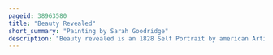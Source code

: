 ```yaml
---
pageid: 38963580
title: "Beauty Revealed"
short_summary: "Painting by Sarah Goodridge"
description: "Beauty revealed is an 1828 Self Portrait by american Artist Sarah goodridge a Watercolor Portrait Miniature on a Piece of Ivory. Depicting only the Artist's bared Breasts surrounded by white Cloth, the 6. The 7 by 8 Centimeter painting originally backed by Paper is now in a modern Frame. Goodridge, aged Forty when she completed the Miniature, depicts Breasts that appear imbued with a 'Balance, Paleness, and Buoyancy' by the Harmony of Light, Color, and Balance. The surrounding Cloth draws the Viewer to focus on them, leading to the Body being 'erased'."
---
```

